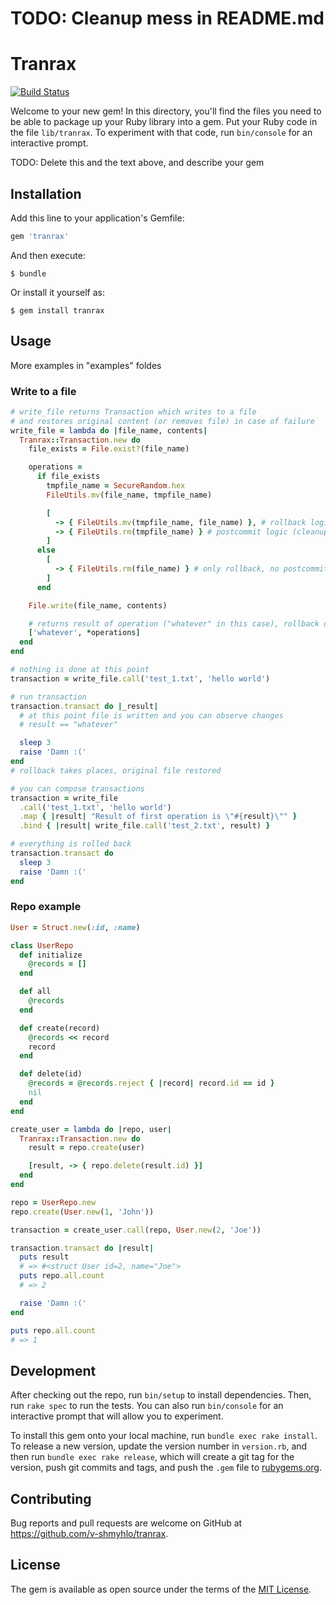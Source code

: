 # TODO: Cleanup mess in README.md

# Tranrax
[![Build Status](https://travis-ci.org/v-shmyhlo/tranrax.svg?branch=master)](https://travis-ci.org/v-shmyhlo/tranrax)

Welcome to your new gem! In this directory, you'll find the files you need to be able to package up your Ruby library into a gem. Put your Ruby code in the file `lib/tranrax`. To experiment with that code, run `bin/console` for an interactive prompt.

TODO: Delete this and the text above, and describe your gem

## Installation

Add this line to your application's Gemfile:

```ruby
gem 'tranrax'
```

And then execute:

    $ bundle

Or install it yourself as:

    $ gem install tranrax

## Usage

More examples in "examples" foldes

### Write to a file

```ruby
# write_file returns Transaction which writes to a file
# and restores original content (or removes file) in case of failure
write_file = lambda do |file_name, contents|
  Tranrax::Transaction.new do
    file_exists = File.exist?(file_name)

    operations =
      if file_exists
        tmpfile_name = SecureRandom.hex
        FileUtils.mv(file_name, tmpfile_name)

        [
          -> { FileUtils.mv(tmpfile_name, file_name) }, # rollback logic
          -> { FileUtils.rm(tmpfile_name) } # postcommit logic (cleanup on success)
        ]
      else
        [
          -> { FileUtils.rm(file_name) } # only rollback, no postcommit
        ]
      end

    File.write(file_name, contents)

    # returns result of operation ("whatever" in this case), rollback operation and postcommit operation
    ['whatever', *operations]
  end
end

# nothing is done at this point
transaction = write_file.call('test_1.txt', 'hello world')

# run transaction
transaction.transact do |_result|
  # at this point file is written and you can observe changes
  # result == "whatever"

  sleep 3
  raise 'Damn :('
end
# rollback takes places, original file restored
```

```ruby
# you can compose transactions
transaction = write_file
  .call('test_1.txt', 'hello world')
  .map { |result| "Result of first operation is \"#{result}\"" }
  .bind { |result| write_file.call('test_2.txt', result) }

# everything is rolled back
transaction.transact do
  sleep 3
  raise 'Damn :('
end
```

### Repo example

```ruby
User = Struct.new(:id, :name)

class UserRepo
  def initialize
    @records = []
  end

  def all
    @records
  end

  def create(record)
    @records << record
    record
  end

  def delete(id)
    @records = @records.reject { |record| record.id == id }
    nil
  end
end
```

```ruby
create_user = lambda do |repo, user|
  Tranrax::Transaction.new do
    result = repo.create(user)

    [result, -> { repo.delete(result.id) }]
  end
end

repo = UserRepo.new
repo.create(User.new(1, 'John'))

transaction = create_user.call(repo, User.new(2, 'Joe'))

transaction.transact do |result|
  puts result
  # => #<struct User id=2, name="Joe">
  puts repo.all.count
  # => 2

  raise 'Damn :('
end

puts repo.all.count
# => 1
```

## Development

After checking out the repo, run `bin/setup` to install dependencies. Then, run `rake spec` to run the tests. You can also run `bin/console` for an interactive prompt that will allow you to experiment.

To install this gem onto your local machine, run `bundle exec rake install`. To release a new version, update the version number in `version.rb`, and then run `bundle exec rake release`, which will create a git tag for the version, push git commits and tags, and push the `.gem` file to [rubygems.org](https://rubygems.org).

## Contributing

Bug reports and pull requests are welcome on GitHub at https://github.com/v-shmyhlo/tranrax.


## License

The gem is available as open source under the terms of the [MIT License](http://opensource.org/licenses/MIT).
